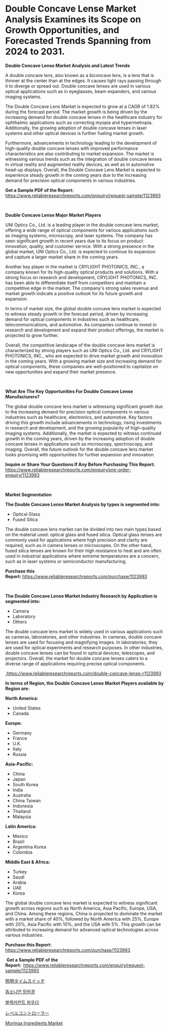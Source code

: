 <p><h1>Double Concave Lense Market Analysis Examines its Scope on Growth Opportunities, and Forecasted Trends Spanning from 2024 to 2031.</h1></p><p><strong>Double Concave Lense Market Analysis and Latest Trends</strong></p>
<p><p>A double concave lens, also known as a biconcave lens, is a lens that is thinner at the center than at the edges. It causes light rays passing through it to diverge or spread out. Double concave lenses are used in various optical applications such as in eyeglasses, beam expanders, and various imaging systems.</p><p>The Double Concave Lens Market is expected to grow at a CAGR of 1.82% during the forecast period. The market growth is being driven by the increasing demand for double concave lenses in the healthcare industry for ophthalmic applications such as correcting myopia and hypermetropia. Additionally, the growing adoption of double concave lenses in laser systems and other optical devices is further fueling market growth.</p><p>Furthermore, advancements in technology leading to the development of high-quality double concave lenses with improved performance characteristics are also contributing to market expansion. The market is witnessing various trends such as the integration of double concave lenses in virtual reality and augmented reality devices, as well as in automotive head-up displays. Overall, the Double Concave Lens Market is expected to experience steady growth in the coming years due to the increasing demand for precision optical components in various industries.</p></p>
<p><strong>Get a Sample PDF of the Report:&nbsp;</strong> <a href="https://www.reliableresearchreports.com/enquiry/request-sample/1123993">https://www.reliableresearchreports.com/enquiry/request-sample/1123993</a></p>
<p>&nbsp;</p>
<p><strong>Double Concave Lense Major Market Players</strong></p>
<p><p>UNI Optics Co., Ltd. is a leading player in the double concave lens market, offering a wide range of optical components for various applications such as imaging systems, microscopy, and laser systems. The company has seen significant growth in recent years due to its focus on product innovation, quality, and customer service. With a strong presence in the global market, UNI Optics Co., Ltd. is expected to continue its expansion and capture a larger market share in the coming years.</p><p>Another key player in the market is CRYLIGHT PHOTONICS, INC., a company known for its high-quality optical products and solutions. With a strong focus on research and development, CRYLIGHT PHOTONICS, INC. has been able to differentiate itself from competitors and maintain a competitive edge in the market. The company's strong sales revenue and market growth indicate a positive outlook for its future growth and expansion.</p><p>In terms of market size, the global double concave lens market is expected to witness steady growth in the forecast period, driven by increasing demand for optical components in industries such as healthcare, telecommunications, and automotive. As companies continue to invest in research and development and expand their product offerings, the market is projected to grow further.</p><p>Overall, the competitive landscape of the double concave lens market is characterized by strong players such as UNI Optics Co., Ltd. and CRYLIGHT PHOTONICS, INC., who are expected to drive market growth and innovation in the coming years. With a growing market size and increasing demand for optical components, these companies are well-positioned to capitalize on new opportunities and expand their market presence.</p></p>
<p>&nbsp;</p>
<p><strong>What Are The Key Opportunities For Double Concave Lense Manufacturers?</strong></p>
<p><p>The global double concave lens market is witnessing significant growth due to the increasing demand for precision optical components in various industries such as healthcare, electronics, and automotive. Key factors driving this growth include advancements in technology, rising investments in research and development, and the growing popularity of high-quality imaging systems. Additionally, the market is expected to witness continued growth in the coming years, driven by the increasing adoption of double concave lenses in applications such as microscopy, spectroscopy, and imaging. Overall, the future outlook for the double concave lens market looks promising with opportunities for further expansion and innovation.</p></p>
<p><strong>Inquire or Share Your Questions If Any Before Purchasing This Report:</strong> <a href="https://www.reliableresearchreports.com/enquiry/pre-order-enquiry/1123993">https://www.reliableresearchreports.com/enquiry/pre-order-enquiry/1123993</a></p>
<p>&nbsp;</p>
<p><strong>Market Segmentation</strong></p>
<p><strong>The Double Concave Lense Market Analysis by types is segmented into:</strong></p>
<p><ul><li>Optical Glass</li><li>Fused Silica</li></ul></p>
<p><p>The double concave lens market can be divided into two main types based on the material used: optical glass and fused silica. Optical glass lenses are commonly used for applications where high precision and clarity are required, such as in camera lenses or microscopes. On the other hand, fused silica lenses are known for their high resistance to heat and are often used in industrial applications where extreme temperatures are a concern, such as in laser systems or semiconductor manufacturing.</p></p>
<p><strong>Purchase this Report:&nbsp;</strong><a href="https://www.reliableresearchreports.com/purchase/1123993">https://www.reliableresearchreports.com/purchase/1123993</a></p>
<p>&nbsp;</p>
<p><strong>The Double Concave Lense Market Industry Research by Application is segmented into:</strong></p>
<p><ul><li>Camera</li><li>Laboratory</li><li>Others</li></ul></p>
<p><p>The double concave lens market is widely used in various applications such as cameras, laboratories, and other industries. In cameras, double concave lenses are used for focusing and magnifying images. In laboratories, they are used for optical experiments and research purposes. In other industries, double concave lenses can be found in optical devices, telescopes, and projectors. Overall, the market for double concave lenses caters to a diverse range of applications requiring precise optical components.</p></p>
<p><a href="https://www.reliableresearchreports.com/double-concave-lense-r1123993">&nbsp;https://www.reliableresearchreports.com/double-concave-lense-r1123993</a></p>
<p><strong>In terms of Region, the Double Concave Lense Market Players available by Region are:</strong></p>
<p>
    <p> <strong> North America: </strong>
        <ul>
            <li>United States</li>
            <li>Canada</li>
        </ul>
        </p> 
    <p> <strong> Europe: </strong>
        <ul>
            <li>Germany</li>
            <li>France</li>
            <li>U.K.</li>
            <li>Italy</li>
            <li>Russia</li>
        </ul>
        </p> 
    <p> <strong> Asia-Pacific: </strong>
        <ul>
            <li>China</li>
            <li>Japan</li>
            <li>South Korea</li>
            <li>India</li>
            <li>Australia</li>
            <li>China Taiwan</li>
            <li>Indonesia</li>
            <li>Thailand</li>
            <li>Malaysia</li>
        </ul>
        </p> 
    <p> <strong> Latin America: </strong>
        <ul>
            <li>Mexico</li>
            <li>Brazil</li>
            <li>Argentina Korea</li>
            <li>Colombia</li>
        </ul>
        </p> 
    <p> <strong> Middle East & Africa: </strong>
        <ul>
            <li>Turkey</li>
            <li>Saudi</li>
            <li>Arabia</li>
            <li>UAE</li>
            <li>Korea</li>
        </ul>
    </p>
    </p>
<p><p>The global double concave lens market is expected to witness significant growth across regions such as North America, Asia Pacific, Europe, USA, and China. Among these regions, China is projected to dominate the market with a market share of 40%, followed by North America with 25%, Europe with 20%, Asia Pacific with 10%, and the USA with 5%. This growth can be attributed to increasing demand for advanced optical technologies across various industries.</p></p>
<p><strong>Purchase this Report: </strong><a href="https://www.reliableresearchreports.com/purchase/1123993">https://www.reliableresearchreports.com/purchase/1123993</a></p>
<p>&nbsp;<strong>Get a Sample PDF of the Report:&nbsp;&nbsp;</strong><a href="https://www.reliableresearchreports.com/enquiry/request-sample/1123993">https://www.reliableresearchreports.com/enquiry/request-sample/1123993</a></p>
<p><strong></strong></p>
<p><p><a href="https://github.com/efcvopdgkdx128/Market-Research-Report-List-1/blob/main/734174721170.md">照明タイムスイッチ</a></p><p><a href="https://medium.com/@percymckty3ytenzie89676/%EB%8F%95%EC%8A%A8%EC%8B%9D-%EB%A7%9D%EC%9B%90%EA%B2%BD-%EC%8B%9C%EC%9E%A5-%EB%B6%84%EC%84%9D-%EA%B8%80%EB%A1%9C%EB%B2%8C-%EC%82%B0%EC%97%85-%EC%A0%84%EB%A7%9D-%EB%B0%8F-%EC%98%88%EC%B8%A1-2024%EB%85%84%EB%B6%80%ED%84%B0-2031%EB%85%84%EA%B9%8C%EC%A7%80-11d616e65b72">돕소니언 망원경</a></p><p><a href="https://github.com/bunxhcci35271755/Market-Research-Report-List-1/blob/main/383052619726.md">블랙커런트 파우더</a></p><p><a href="https://github.com/hwbcz413288296/Market-Research-Report-List-1/blob/main/904434821171.md">レベルコントローラー</a></p><p><a href="https://issuu.com/reportprime-2/docs/moringa-ingredients-market-size-2030.pptx">Moringa Ingredients Market</a></p></p>
